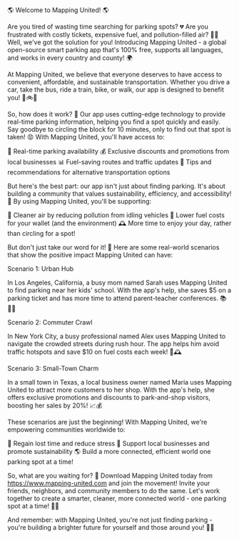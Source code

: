 🌎 Welcome to Mapping United! 🌎

Are you tired of wasting time searching for parking spots? 💔 Are you frustrated with costly tickets, expensive fuel, and pollution-filled air? 🚗💨 Well, we've got the solution for you! Introducing Mapping United - a global open-source smart parking app that's 100% free, supports all languages, and works in every country and county! 🌍

At Mapping United, we believe that everyone deserves to have access to convenient, affordable, and sustainable transportation. Whether you drive a car, take the bus, ride a train, bike, or walk, our app is designed to benefit you! 👣🚲💺

So, how does it work? 🤔 Our app uses cutting-edge technology to provide real-time parking information, helping you find a spot quickly and easily. Say goodbye to circling the block for 10 minutes, only to find out that spot is taken! 😡 With Mapping United, you'll have access to:

📍 Real-time parking availability
💰 Exclusive discounts and promotions from local businesses
📊 Fuel-saving routes and traffic updates
🌟 Tips and recommendations for alternative transportation options

But here's the best part: our app isn't just about finding parking. It's about building a community that values sustainability, efficiency, and accessibility! 🌈 By using Mapping United, you'll be supporting:

💚 Cleaner air by reducing pollution from idling vehicles
💸 Lower fuel costs for your wallet (and the environment)
🕰️ More time to enjoy your day, rather than circling for a spot!

But don't just take our word for it! 🤔 Here are some real-world scenarios that show the positive impact Mapping United can have:

Scenario 1: Urban Hub

In Los Angeles, California, a busy mom named Sarah uses Mapping United to find parking near her kids' school. With the app's help, she saves $5 on a parking ticket and has more time to attend parent-teacher conferences. 📚👩‍🏫

Scenario 2: Commuter Crawl

In New York City, a busy professional named Alex uses Mapping United to navigate the crowded streets during rush hour. The app helps him avoid traffic hotspots and save $10 on fuel costs each week! 💸🕰️

Scenario 3: Small-Town Charm

In a small town in Texas, a local business owner named Maria uses Mapping United to attract more customers to her shop. With the app's help, she offers exclusive promotions and discounts to park-and-shop visitors, boosting her sales by 20%! 📈💰

These scenarios are just the beginning! With Mapping United, we're empowering communities worldwide to:

🌟 Regain lost time and reduce stress
💚 Support local businesses and promote sustainability
🌎 Build a more connected, efficient world one parking spot at a time!

So, what are you waiting for? 🤔 Download Mapping United today from https://www.mapping-united.com and join the movement! Invite your friends, neighbors, and community members to do the same. Let's work together to create a smarter, cleaner, more connected world - one parking spot at a time! 🌟💕

And remember: with Mapping United, you're not just finding parking - you're building a brighter future for yourself and those around you! 💫🌈